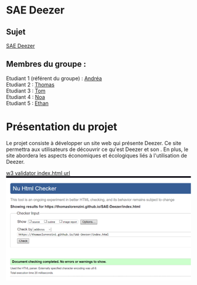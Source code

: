 # SAE Deezer

## Sujet 

[SAE Deezer](https://thomaslorenzini.github.io/SAE-Deezer/)

## Membres du groupe :

Etudiant 1 (référent du groupe) :  [Andréa](mailto:login@edu.univ-fcomte.fr?subject=SAE_1_05_06)  
Etudiant 2 : [Thomas](mailto:thomas.lorenzini@edu.univ-fcomte.fr?subject=SAE_1_05_06)   
Etudiant 3 : [Tom](mailto:tom.limon@edu.univ-fcomte.fr?subject=SAE_1_05_06)  
Etudiant 4 : [Noa](mailto:noa.leenknegt@edu.univ-fcomte.fr?subject=SAE_1_05_06)  
Etudiant 5 : [Ethan](mailto:ethan.koperecz@edu.univ-fcomte.fr?subject=SAE_1_05_06) 

# Présentation du projet

Le projet consiste à développer un site web qui présente Deezer. Ce site permettra aux utilisateurs de découvrir ce qu'est Deezer et son . En plus, le site abordera les aspects économiques et écologiques liés à l'utilisation de Deezer.

[w3 validator index.html url](https://validator.w3.org/nu/?doc=https%3A%2F%2Fthomaslorenzini.github.io%2FSAE-Deezer%2Findex.html)
![w3 index](./img/w3c_1.png)